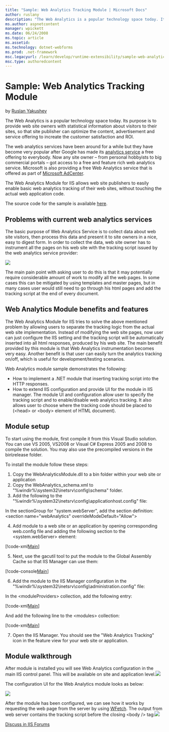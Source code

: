 ```yaml
---
title: "Sample: Web Analytics Tracking Module | Microsoft Docs"
author: ruslany
description: "The Web Analytics is a popular technology space today. Its purpose is to provide web site owners with statistical information about visitors to their sites,..."
ms.author: aspnetcontent
manager: wpickett
ms.date: 06/24/2008
ms.topic: article
ms.assetid: 
ms.technology: dotnet-webforms
ms.prod: .net-framework
msc.legacyurl: /learn/develop/runtime-extensibility/sample-web-analytics-tracking-module
msc.type: authoredcontent
---
```

Sample: Web Analytics Tracking Module
====================
by [Ruslan Yakushev](https://github.com/ruslany)

The Web Analytics is a popular technology space today. Its purpose is to provide web site owners with statistical information about visitors to their sites, so that site publisher can optimize the content, advertisement and service offering to increate the customer satisfaction and ROI.

The web analytics services have been around for a while but they have become very popular after Google has made its [analytics service](https://www.google.com/analytics) a free offering to everybody. Now any site owner – from personal hobbyists to big commercial portals – got access to a free and feature rich web analytics service. Microsoft is also providing a free Web Analytics service that is offered as part of [Microsoft AdCenter](https://adcenter.microsoft.com/).

The Web Analytics Module for IIS allows web site publishers to easily enable basic web analytics tracking of their web sites, without touching the actual web application code.

The source code for the sample is available [here](sample-web-analytics-tracking-module/_static/sample-web-analytics-tracking-module-480-webanalyticsmodule1.zip "WebAnalyticsModule").

## Problems with current web analytics services

The basic purpose of Web Analytics Service is to collect data about web site visitors, then process this data and present it to site owners in a nice, easy to digest form. In order to collect the data, web site owner has to instrument all the pages on his web site with the tracking script issued by the web analytics service provider:


![](sample-web-analytics-tracking-module/_static/image3.png)

The main pain point with asking user to do this is that it may potentially require considerable amount of work to modify all the web pages. In some cases this can be mitigated by using templates and master pages, but in many cases user would still need to go through his html pages and add the tracking script at the end of every document.

## Web Analytics Module benefits and features

The Web Analytics Module for IIS tries to solve the above mentioned problem by allowing users to separate the tracking logic from the actual web site implementation. Instead of modifying the web site pages, now user can just configure the IIS setting and the tracking script will be automatically inserted into all html responses, produced by his web site. The main benefit provided by this module is that Web Analytics instrumentation becomes very easy. Another benefit is that user can easily turn the analytics tracking on/off, which is useful for development/testing scenarios.

Web Analytics module sample demonstrates the following:

- How to implement a .NET module that inserting tracking script into the HTTP responses.
- How to extend IIS configuration and provide UI for the module in IIS manager. The module UI and configuration allow user to specify the tracking script and to enable/disable web analytics tracking. It also allows user to choose where the tracking code should be placed to (&lt;head&gt; or &lt;body&gt; element of HTML document).

## Module setup

To start using the module, first compile it from this Visual Studio solution. You can use VS 2005, VS2008 or Visual C# Express 2005 and 2008 to compile the solution. You may also use the precompiled versions in the bin\release folder.

To install the module follow these steps:

1. Copy the WebAnalyticsModule.dll to a bin folder within your web site or application  
2. Copy the WebAnalytics\_schema.xml to "%windir%\system32\inetsrv\config\schema" folder.  
3. Add the following to the "%windir%\system32\inetsrv\config\applicationhost.config" file:

In the sectionGroup for "system.webServer", add the section definition: &lt;section name="webAnalytics" overrideModeDefault="Allow"&gt;

4. Add module to a web site or an application by opening corresponding web.config file and adding the following section to the &lt;system.webServer&gt; element:

[!code-xml[Main](sample-web-analytics-tracking-module/samples/sample1.xml)]

5. Next, use the gacutil tool to put the module to the Global Assembly Cache so that IIS Manager can use them:

[!code-console[Main](sample-web-analytics-tracking-module/samples/sample2.cmd)]

6. Add the module to the IIS Manager configuration in the "%windir%\system32\inetsrv\config\administration.config" file:

In the &lt;moduleProviders&gt; collection, add the following entry:

[!code-xml[Main](sample-web-analytics-tracking-module/samples/sample3.xml)]

 And add the following line to the &lt;modules&gt; collection: 

[!code-xml[Main](sample-web-analytics-tracking-module/samples/sample4.xml)]

7. Open the IIS Manager. You should see the "Web Analytics Tracking" icon in the feature view for your web site or application.

## Module walkthrough

After module is installed you will see Web Analytics configuration in the main IIS control panel. This will be available on site and application level.![](sample-web-analytics-tracking-module/_static/image4.png)

The configuration UI for the Web Analytics module looks as below:

![](sample-web-analytics-tracking-module/_static/image7.png)

After the module has been configured, we can see how it works by requesting the web page from the server by using [WFetch](https://www.microsoft.com/downloads/details.aspx?FamilyID=b134a806-d50e-4664-8348-da5c17129210&amp;displaylang=en). The output from web server contains the tracking script before the closing &lt;body /&gt; tag:![](sample-web-analytics-tracking-module/_static/image8.png)


[Discuss in IIS Forums](https://forums.iis.net/1042.aspx)